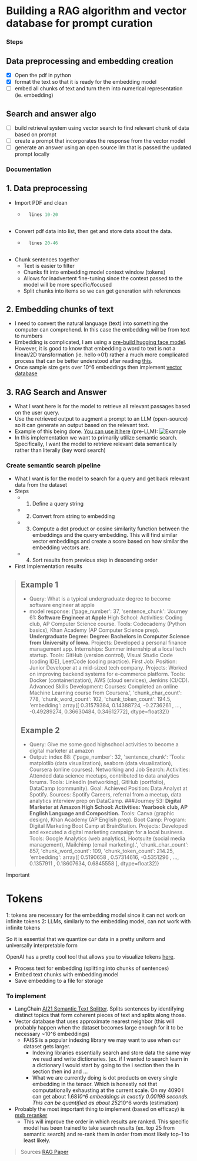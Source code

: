 # Building a RAG algorithm and vector database for prompt curation

### Steps

## Data preprocessing and embedding creation
- [x] Open the pdf in python
- [x] format the text so that it is ready for the embedding model
- [ ] embed all chunks of text and turn them into numerical representation (ie. embedding)

## Search and answer algo
- [ ] build retrieval system using vector search to find relevant chunk of data based on prompt
- [ ] create a prompt that incorporates the response from the vector model
- [ ] generate an answer using an open source llm that is passed the updated prompt locally

### Documentation

## 1. Data preprocessing

- Import PDF and clean
	- ``` python preview title="import pdf"
		lines 10-20
	```
- Convert pdf data into list, then get and store data about the data.
	- ``` python preview title="process data"
		lines 20-46
	```
- Chunk sentences together
	- Text is easier to filter
	- Chunks fit into embedding model context window (tokens)
	- Allows for inadvertent fine-tuning since the context passed to the model will be more specific/focused
	- Split chunks into items so we can get generation with references

## 2. Embedding chunks of text
- I need to convert the natural language (text) into something the computer can comprehend. In this case the embedding will be from text to numbers
- Embedding is complicated, I am using a [pre-build hugging face model](https://huggingface.co/mixedbread-ai/mxbai-embed-large-v1). However, it is good to know that embedding a word to text is not a linear/2D transformation (ie. hello->01) rather a much more complicated process that can be better understood after reading [this](https://vickiboykis.com/what_are_embeddings/index.html).
- Once sample size gets over 10^6 embeddings then implement [vector database](https://en.wikipedia.org/wiki/Vector_database)

## 3. RAG Search and Answer
- What I want here is for the model to retrieve all relevant passages based on the user query.
- Use the retrieved output to augment a prompt to an LLM (open-source) so it can generate an output based on the relevant text.
- Example of this being done. [You can use it here](https://huggingface.co/sentence-transformers/all-mpnet-base-v2) (pre-LLM): ![Example](../assets/embedding_example.png)
- In this implementation we want to primarily utilize semantic search. Specifically, I want the model to retrieve relevant data semantically rather than literally (key word search)

### Create semantic search pipeline
- What I want is for the model to search for a query and get back relevant data from the dataset
- Steps
	- 1. Define a query string
	- 2. Convert from string to embedding
	- 3. Compute a dot product or cosine similarity function between the embeddings and the query embedding. This will find similar vector embeddings and create a score based on how similar the embedding vectors are.
	- 4. Sort results from previous step in descending order
- First Implementation results

> ## Example 1
> - Query: What is a typical undergraduate degree to become software engineer at apple
> - model response: {'page_number': 37, 'sentence_chunk': 'Journey 61: **Software Engineer at Apple** High School: Activities: Coding club, AP Computer Science course. Tools: Codecademy (Python basics), Khan Academy (AP Computer Science prep). **Undergraduate Degree: Degree: Bachelors in Computer Science from University of Iowa.** Projects: Developed a personal finance management app. Internships: Summer internship at a local tech startup. Tools: GitHub (version control), Visual Studio Code (coding IDE), LeetCode (coding practice). First Job: Position: Junior Developer at a mid-sized tech company. Projects: Worked on improving backend systems for e-commerce platform. Tools: Docker (containerization), AWS (cloud services), Jenkins (CI/CD). Advanced Skills Development: Courses: Completed an online Machine Learning course from Coursera.', 'chunk_char_count': 778, 'chunk_word_count': 102, 'chunk_token_count': 194.5, 'embedding': array([ 0.31579384,  0.14388724, -0.2736261 , ..., -0.49289274,
        0.36630484,  0.34612772], dtype=float32)}
> ## Example 2
> - Query: Give me some good highschool activities to become a digital marketer at amazon
> - Output: index 88: {'page_number': 32, 'sentence_chunk': 'Tools: matplotlib (data visualization), seaborn (data visualization), Coursera (online courses). Networking and Job Search: Activities: Attended data science meetups, contributed to data analytics forums. Tools: LinkedIn (networking), GitHub (portfolio), DataCamp (community). Goal: Achieved Position: Data Analyst at Spotify. Sources: Spotify Careers, referral from a meetup, data analytics interview prep on DataCamp. ###Journey 53: **Digital Marketer at Amazon High School: Activities: Yearbook club, AP English Language and Composition.** Tools: Canva (graphic design), Khan Academy (AP English prep). Boot Camp: Program: Digital Marketing Boot Camp at BrainStation. Projects: Developed and executed a digital marketing campaign for a local business. Tools: Google Analytics (web analytics), Hootsuite (social media management), Mailchimp (email marketing).', 'chunk_char_count': 857, 'chunk_word_count': 109, 'chunk_token_count': 214.25, 'embedding': array([ 0.5190658 ,  0.57314616, -0.5351296 , ...,  0.1357911 ,
        0.18607634,  0.6845558 ], dtype=float32)}


> [!IMPORTANT]
> # Tokens
> 1: tokens are necessary for the embedding model since it can not work on infinite tokens
> 2: LLMs, similarly to the embedding model, can not work with infinite tokens
>
> So it is essential that we quantize our data in a pretty uniform and universally interpretable
> form
>
> OpenAI has a pretty cool tool that allows you to visualize tokens [here](https://platform.openai.com/tokenizer).

- Process text for embedding (splitting into chunks of sentences)
- Embed text chunks with embedding model
- Save embedding to a file for storage

### To implement
- LangChain [AI21 Semantic Text Splitter](https://python.langchain.com/v0.1/docs/integrations/document_transformers/ai21_semantic_text_splitter/). Splits sentences by identifying distinct topics that form coherent pieces of text and splits along those.
- Vector database that uses approximate nearest neighbor (this will probably happen when the dataset becomes large enough for it to be necessary ~10^6 embeddings)
	- FAISS is a popular indexing library we may want to use when our dataset gets larger.
		- Indexing libraries essentially search and store data the same way we read and write dictionaries. (ex. if I wanted to search learn in a dictionary I would start by going to the i section then the in section then ind and ...
		- What we are currently doing is dot products on every single embedding in the tensor. Which is honestly not that computationally exhausting at the current scale. On my 4090 I can get about 1.68*10^6 embeddings in exactly 0.00199 seconds. This can be quantified as about  252*10^6 words (estimation)
- Probably the most important thing to implement (based on efficacy) is [mxb reranker](https://www.mixedbread.ai/blog/mxbai-rerank-v1)
	- This will improve the order in which results are ranked. This specific model has been trained to take search results (ex. top 25 from semantic search) and re-rank them in order from most likely top-1 to least likely.

> Sources
> [RAG Paper](https://arxiv.org/pdf/2005.11401)
